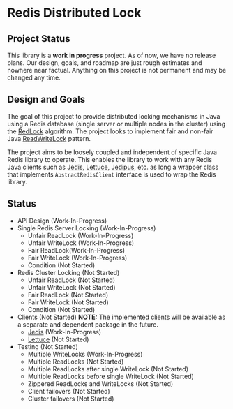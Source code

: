 # Redis Distributed Lock

## Project Status
This library is a **work in progress** project. As of now, we have no release plans. Our design, goals, and roadmap are just rough estimates and nowhere near factual. Anything on this project is not permanent and may be changed any time.

## Design and Goals
The goal of this project to provide distributed locking mechanisms in Java using a Redis database (single server or multiple nodes in the cluster) using the [RedLock](https://redis.io/topics/distlock) algorithm. The project looks to implement fair and non-fair Java [ReadWriteLock](https://docs.oracle.com/javase/8/docs/api/java/util/concurrent/locks/ReadWriteLock.html) pattern.

The project aims to be loosely coupled and independent of specific Java Redis library to operate. This enables the library to work with any Redis Java clients such as [Jedis](https://github.com/xetorthio/jedis), [Lettuce](https://github.com/lettuce-io/lettuce-core), [Jedipus](https://github.com/jamespedwards42/jedipus), etc. as long a wrapper class that implements `AbstractRedisClient` interface is used to wrap the Redis library.

## Status

 - API Design (Work-In-Progress)
 - Single Redis Server Locking (Work-In-Progress)
	 - Unfair ReadLock (Work-In-Progress)
	 - Unfair WriteLock (Work-In-Progress)
	 - Fair ReadLock(Work-In-Progress)
	 - Fair WriteLock (Work-In-Progress)
	 - Condition (Not Started)
 - Redis Cluster Locking (Not Started)
	 - Unfair ReadLock (Not Started)
	 - Unfair WriteLock (Not Started)
	 - Fair ReadLock (Not Started)
	 - Fair WriteLock (Not Started)
	 - Condition (Not Started)
 - Clients (Not Started)
 	 **NOTE:** The implemented clients will be available as a separate and dependent package in the future.
	 - [Jedis](https://github.com/xetorthio/jedis) (Work-In-Progress)
	 - [Lettuce](https://github.com/lettuce-io/lettuce-core) (Not Started)
 - Testing (Not Started)
	 - Multiple WriteLocks (Work-In-Progress)
	 - Multiple ReadLocks (Not Started)
	 - Multiple ReadLocks after single WriteLock (Not Started)
	 - Multiple ReadLocks before single WriteLock (Not Started)
	 - Zippered ReadLocks and WriteLocks (Not Started)
     - Client failovers (Not Started)
     - Cluster failovers (Not Started)
